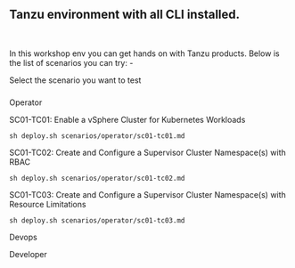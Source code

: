 ##   Tanzu environment with all CLI installed.

<br/>

In this workshop env you can get hands on with Tanzu products. Below is the list of scenarios you can try: -

Select the scenario you want to test

###

Operator 

SC01-TC01: Enable a vSphere Cluster for Kubernetes Workloads

```execute
sh deploy.sh scenarios/operator/sc01-tc01.md
```

SC01-TC02: Create and Configure a Supervisor Cluster Namespace(s) with RBAC

```execute
sh deploy.sh scenarios/operator/sc01-tc02.md
``` 

SC01-TC03: Create and Configure a Supervisor Cluster Namespace(s) with Resource Limitations

```execute
sh deploy.sh scenarios/operator/sc01-tc03.md
```

Devops


Developer 



<br/> 
